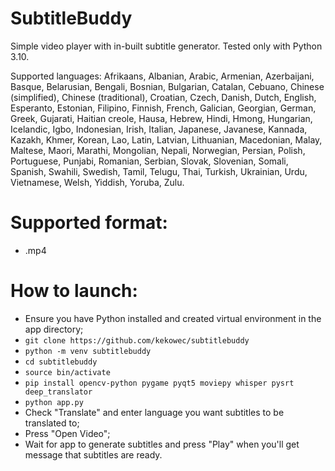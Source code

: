 # SubtitleBuddy

Simple video player with in-built subtitle generator. Tested only with Python 3.10.

Supported languages: Afrikaans, Albanian, Arabic, Armenian, Azerbaijani, Basque, Belarusian, Bengali,
Bosnian, Bulgarian, Catalan, Cebuano, Chinese (simplified), Chinese (traditional), Croatian, Czech, Danish, Dutch, English, Esperanto, Estonian, Filipino, Finnish, French, Galician, Georgian, German, Greek, Gujarati, Haitian creole, Hausa, Hebrew, Hindi, Hmong, Hungarian, Icelandic, Igbo, Indonesian, Irish, Italian, Japanese, Javanese, Kannada, Kazakh, Khmer, Korean, Lao, Latin, Latvian, Lithuanian, Macedonian, Malay, Maltese, Maori, Marathi, Mongolian, Nepali, Norwegian, Persian, Polish, Portuguese, Punjabi, Romanian, Serbian, Slovak, Slovenian, Somali, Spanish, Swahili, Swedish, Tamil, Telugu, Thai, Turkish, Ukrainian, Urdu, Vietnamese, Welsh, Yiddish, Yoruba, Zulu.

# Supported format:
- .mp4

# How to launch:
- Ensure you have Python installed and created virtual environment in the app directory;
- ```git clone https://github.com/kekowec/subtitlebuddy```
- ```python -m venv subtitlebuddy```
- ```cd subtitlebuddy```
- ```source bin/activate```
- ```pip install opencv-python pygame pyqt5 moviepy whisper pysrt deep_translator```
- ```python app.py```
- Check "Translate" and enter language you want subtitles to be translated to;
- Press "Open Video";
- Wait for app to generate subtitles and press "Play" when you'll get message that subtitles are ready.
